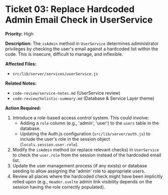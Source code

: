 # Ticket 03: Replace Hardcoded Admin Email Check in UserService

**Priority:** High

**Description:** The `isAdmin` method in `UserService` determines administrator privileges by checking the user's email against a hardcoded list within the code. This is insecure, difficult to manage, and inflexible.

**Affected Files:**

*   `src/lib/server/services/userService.js`

**Related Notes:**

*   `code-review/service-notes.md` (UserService review)
*   `code-review/holistic-summary.md` (Database & Service Layer theme)

**Action Required:**

1.  Introduce a role-based access control system. This could involve:
    *   Adding a `role` column (e.g., 'admin', 'user') to the `users` table in the database.
    *   Updating the Auth.js configuration (`src/lib/server/auth.js`) to include the user's role in the session object (`locals.session.user.role`).
2.  Modify the `isAdmin` method (or replace relevant checks) in `UserService` to check the `user.role` from the session instead of the hardcoded email list.
3.  Update the user management process (if any exists) or database seeding to allow assigning the 'admin' role to appropriate users.
4.  Review all places where the hardcoded check might have been implicitly relied upon (e.g., `Header.svelte` admin link visibility depends on the session having the role correctly populated). 